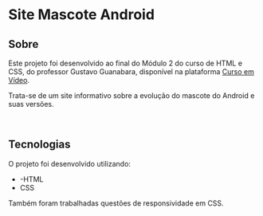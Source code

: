 # Site Mascote Android

## Sobre
Este projeto foi desenvolvido ao final do Módulo 2 do curso de HTML e CSS, do professor Gustavo Guanabara, disponível na plataforma [Curso em Vídeo](https://www.cursoemvideo.com/).

Trata-se de um site informativo sobre a evolução do mascote do Android e suas versões.

<br>

## Tecnologias
O projeto foi desenvolvido utilizando:
- -HTML
- CSS

Também foram trabalhadas questões de responsividade em CSS.